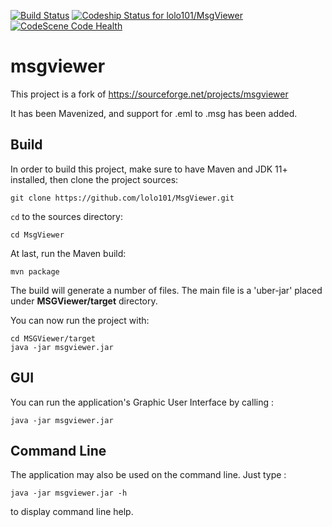 [![Build Status](https://travis-ci.org/lolo101/MsgViewer.svg?branch=master)](https://travis-ci.org/lolo101/MsgViewer)
[![Codeship Status for lolo101/MsgViewer](https://app.codeship.com/projects/52c429a0-01fe-0135-ab0f-5a532b9c76c0/status?branch=master)](https://app.codeship.com/projects/213000)
[![CodeScene Code Health](https://codescene.io/projects/2821/status-badges/code-health)](https://codescene.io/projects/2821)

# msgviewer

This project is a fork of https://sourceforge.net/projects/msgviewer

It has been Mavenized, and support for .eml to .msg has been added.

## Build

In order to build this project, make sure to have Maven and JDK 11+ installed, then clone the project sources:

`git clone https://github.com/lolo101/MsgViewer.git`

`cd` to the sources directory:

`cd MsgViewer`

At last, run the Maven build:

`mvn package`

The build will generate a number of files. The main file is a 'uber-jar' placed under **MSGViewer/target** directory.

You can now run the project with:

```
cd MSGViewer/target
java -jar msgviewer.jar
```

## GUI

You can run the application's Graphic User Interface by calling :

`java -jar msgviewer.jar`

## Command Line

The application may also be used on the command line. Just type :

`java -jar msgviewer.jar -h`

to display command line help.
